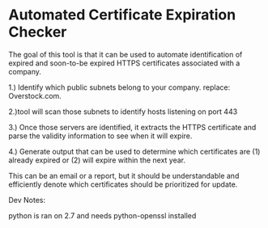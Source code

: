 <h1>Automated Certificate Expiration Checker</h1>


The goal of this tool is that it can be used to automate identification of expired and soon-to-be expired HTTPS certificates associated with a company.



1.) Identify which public subnets belong to your company. replace: Overstock.com.


2.)tool will scan those subnets to identify hosts listening on port 443 


3.) Once those servers are identified, it extracts the HTTPS certificate and parse the validity information to see when it will expire.


4.) Generate output that can be used to determine which certificates are (1) already expired or (2) will expire within the next year.  

This can be an email or a report, but it should be understandable and efficiently denote which certificates should be prioritized for update.


Dev Notes:

python is ran on 2.7 and needs python-openssl installed
